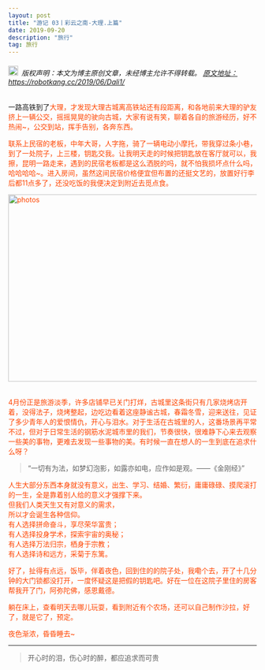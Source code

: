 ```yaml
---
layout: post
title: "游记 03丨彩云之南-大理.上篇"
date: 2019-09-20 
description: "旅行"
tag: 旅行
---   
```


<h6><img src="https://robotkang-1257995526.cos.ap-chengdu.myqcloud.com/icon/copyright.png" alt="copyright" style="display:inline;margin-bottom: -5px;" width="20" height="20"> 版权声明：本文为博主原创文章，未经博主允许不得转载。
<a target="_blank" href="https://robotkang.cc/2019/06/Dali1/">原文地址：https://robotkang.cc/2019/06/Dali1/ </a>
</h6>
一路高铁到了<a style="color:#FF4500;text-decoration:none">大理，才发现大理古城离高铁站还有段距离，和各地前来大理的驴友挤上一辆公交，摇摇晃晃的驶向古城，大家有说有笑，聊着各自的旅游经历，好不热闹~，公交到站，挥手告别，各奔东西。           

联系上民宿的老板，中年大哥，人字拖，骑了一辆电动小摩托，带我穿过条小巷，到了一处院子，上三楼，钥匙交我。让我明天走的时候把钥匙放在客厅就可以，我擦，昆明一路走来，遇到的民宿老板都是这么洒脱的吗，就不怕我损坏点什么吗，哈哈哈哈~。进入房间，虽然这间民宿价格便宜但布置的还挺文艺的，放置好行李后都11点多了，还没吃饭的我便决定到附近去觅点食。

<img src="https://robotkang-1257995526.cos.ap-chengdu.myqcloud.com/Kunming-Dali-201904/Travel_Dali/%E5%A4%A7%E7%90%86%E7%AC%AC%E4%B8%80%E5%AE%B6%E6%B0%91%E5%AE%BF.jpg" width="630" height="380" alt="photos"/>        
&#160;  &#160; &#160; &#160;

4月份正是旅游淡季，许多店铺早已关门打烊，古城里这条街只有几家烧烤店开着，没得法子，烧烤整起，边吃边看着这座静谧古城，春霜冬雪，迎来送往，见证了多少青年人的爱恨情仇，开心与泪水。对于生活在古城里的人，这番场景再平常不过，但对于日常生活的钢筋水泥城市里的我们，节奏很快，很难静下心来去观察一些美的事物，更难去发现一些事物的美。有时候一直在想人的一生到底在追求什么呀？           

> “一切有为法，如梦幻泡影，如露亦如电，应作如是观。——《金刚经》”

人生大部分东西本身就没有意义，出生、学习、结婚、繁衍，庸庸碌碌、摸爬滚打的一生，全是靠着别人给的意义才强撑下来。          
但我们人类天生又有对意义的需求，       
所以才会诞生各种信仰。       
有人选择拼命奋斗，享尽荣华富贵；    
有人选择投身学术，探索宇宙的奥秘；      
有人选择万法归宗，栖身于宗教；        
有人选择诗和远方，采菊于东篱。          

好了，扯得有点远，饭毕，伴着夜色，回到住的的院子处，我嘞个去，开了十几分钟的大门锁都没打开，一度怀疑这是把假的钥匙吧。好在一位在这院子里住的房客帮我开了门，阿弥陀佛，感恩戴德。         

躺在床上，查看明天去哪儿玩耍，看到附近有个农场，还可以自己制作沙拉，好了，就是它了，预定。         

夜色渐浓，昏昏睡去~         


----------
>  开心时的泪，伤心时的醉，都应追求而可贵






  
